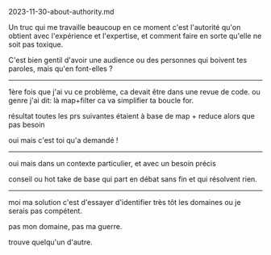 2023-11-30-about-authority.md


Un truc qui me travaille beaucoup en ce moment c'est l'autorité qu'on obtient avec l'expérience et l'expertise, et comment faire en sorte qu'elle ne soit pas toxique.

C'est bien gentil d'avoir une audience ou des personnes qui boivent tes paroles, mais qu'en font-elles ?

---

1ère fois que j'ai vu ce problème, ca devait être dans une revue de code. ou genre j'ai dit: là map+filter ca va simplifier ta boucle for.

résultat toutes les prs suivantes étaient à base de map + reduce alors que pas besoin

oui mais c'est toi qu'a demandé !

---

oui mais dans un contexte particulier, et avec un besoin précis

conseil ou hot take de base qui part en débat sans fin et qui résolvent rien.

----

moi ma solution c'est d'essayer d'identifier très tôt les domaines ou je serais pas compétent.

pas mon domaine, pas ma guerre.

trouve quelqu'un d'autre.
